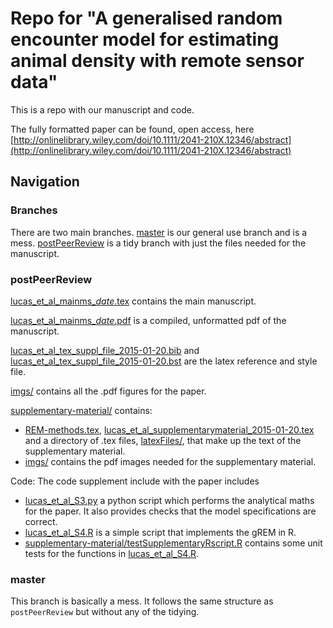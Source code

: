 # Repo for "A generalised random encounter model for estimating animal density with remote sensor data"

This is a repo with our manuscript and code.

The fully formatted paper can be found, open access, here [http://onlinelibrary.wiley.com/doi/10.1111/2041-210X.12346/abstract](http://onlinelibrary.wiley.com/doi/10.1111/2041-210X.12346/abstract)


## Navigation

### Branches

There are two main branches.
[master](https://github.com/timcdlucas/lucasMoorcroftManuscript/tree/master) is our general use branch and is a mess.
[postPeerReview](https://github.com/timcdlucas/lucasMoorcroftManuscript/tree/postPeerReview) is a tidy branch with just the files needed for the manuscript.


### postPeerReview

[lucas_et_al_mainms_*date*.tex](lucas_et_al_mainms_2015-01-20.tex) contains the main manuscript.

[lucas_et_al_mainms_*date*.pdf](lucas_et_al_mainms_2015-01-20.pdf) is a compiled, unformatted pdf of the manuscript.

[lucas_et_al_tex_suppl_file_2015-01-20.bib](lucas_et_al_tex_suppl_file_2015-01-20.bib) and [lucas_et_al_tex_suppl_file_2015-01-20.bst](lucas_et_al_tex_suppl_file_2015-01-20.bst) are the latex reference and style file.

[imgs/](imgs/) contains all the .pdf figures for the paper.


[supplementary-material/](supplementary-material/) contains:
- [REM-methods.tex](supplementary-material/REM-methods.tex), [lucas_et_al_supplementarymaterial_2015-01-20.tex](supplementary-material/lucas_et_al_supplementarymaterial_2015-01-20.tex) and a directory of .tex files,  [latexFiles/](https://github.com/timcdlucas/lucasMoorcroftManuscript/tree/postPeerReview/supplementary-material/latexFiles), that make up the text of the supplementary material.
- [imgs/](https://github.com/timcdlucas/lucasMoorcroftManuscript/tree/postPeerReview/imgs) contains the pdf images needed for the supplementary material. 

Code:
The code supplement include with the paper includes
- [lucas_et_al_S3.py](supplementary-material/lucas_et_al_S3.py) a python script which performs the analytical maths for the paper. It also provides checks that the model specifications are correct. 
- [lucas_et_al_S4.R](supplementary-material/lucas_et_al_S4.R) is a simple script that implements the gREM in R.
- [supplementary-material/testSupplementaryRscript.R](testSupplementaryRscript.R) contains some unit tests for the functions in [lucas_et_al_S4.R](supplementary-material/lucas_et_al_S4.R).




### master

This branch is basically a mess. It follows the same structure as `postPeerReview` but without any of the tidying. 






 
